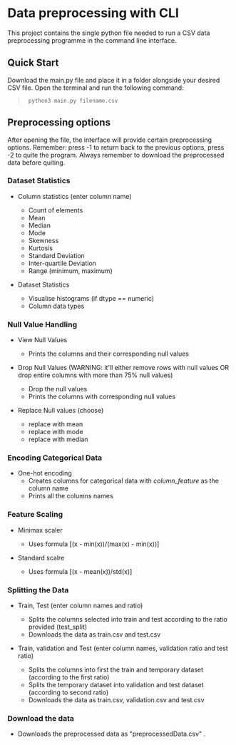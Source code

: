 # Data preprocessing with CLI
This project contains the single python file needed to run a CSV data preprocessing programme in the command line interface.

## Quick Start
Download the main.py file and place it in a folder alongside your desired CSV file. Open the terminal and run the following command:
> <code> python3 main.py filename.csv </code>

## Preprocessing options 
After opening the file, the interface will provide certain preprocessing options. 
Remember: press -1 to return back to the previous options,
          press -2 to quite the program. Always remember to download the preprocessed data before quiting.

### Dataset Statistics
- Column statistics (enter column name)
  - Count of elements
  - Mean
  - Median
  - Mode
  - Skewness
  - Kurtosis
  - Standard Deviation
  - Inter-quartile Deviation
  - Range (minimum, maximum)

- Dataset Statistics
  - Visualise histograms (if dtype == numeric)
  - Column data types

### Null Value Handling
- View Null Values
  - Prints the columns and their corresponding null values

- Drop Null Values (WARNING: it'll either remove rows with null values OR drop entire columns with more than 75% null values)
  - Drop the null values
  - Prints the columns with corresponding null values

- Replace Null values (choose)
  - replace with mean
  - replace with mode
  - replace with median
    
### Encoding Categorical Data
- One-hot encoding
  - Creates columns for categorical data with  _column_feature_  as the column name
  - Prints all the columns names
    
### Feature Scaling
- Minimax scaler
  - Uses formula [(x - min(x))/(max(x) - min(x))]

- Standard scalre
  - Uses formula [(x - mean(x))/std(x)]
    
### Splitting the Data
- Train, Test (enter column names and ratio)
  - Splits the columns selected into train and test according to the ratio provided (test_split)
  - Downloads the data as train.csv and test.csv

- Train, validation and Test (enter column names, validation ratio and test ratio)
  - Splits the columns into first the train and temporary dataset (according to the first ratio)
  - Splits the temporary dataset into validation and test dataset (according to second ratio)
  - Downloads the data as train.csv, validation.csv and test.csv
    
### Download the data
- Downloads the preprocessed data as "preprocessedData.csv" .

